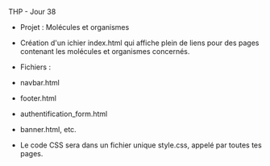 THP - Jour 38

- Projet : Molécules et organismes

- Création d'un ichier index.html qui affiche plein de liens pour des pages contenant les molécules et organismes concernés.
- Fichiers :
- navbar.html
- footer.html
- authentification_form.html
- banner.html, etc.
- Le code CSS sera dans un fichier unique style.css, appelé par toutes tes pages.
